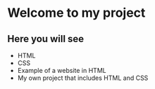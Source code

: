 # Welcome to my project
## Here you will see

- HTML
- CSS
- Example of a website in HTML
- My own project that includes HTML and CSS
